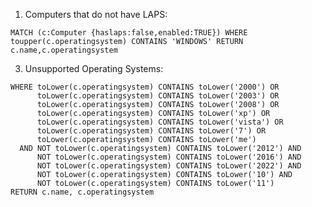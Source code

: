 1. Computers that do not have LAPS: 

``MATCH (c:Computer {haslaps:false,enabled:TRUE}) WHERE toupper(c.operatingsystem) CONTAINS 'WINDOWS' RETURN c.name,c.operatingsystem``

3. Unsupported Operating Systems: 

```MATCH (c:Computer {enabled: true})
WHERE toLower(c.operatingsystem) CONTAINS toLower('2000') OR
      toLower(c.operatingsystem) CONTAINS toLower('2003') OR
      toLower(c.operatingsystem) CONTAINS toLower('2008') OR
      toLower(c.operatingsystem) CONTAINS toLower('xp') OR
      toLower(c.operatingsystem) CONTAINS toLower('vista') OR
      toLower(c.operatingsystem) CONTAINS toLower('7') OR
      toLower(c.operatingsystem) CONTAINS toLower('me')
  AND NOT toLower(c.operatingsystem) CONTAINS toLower('2012') AND
      NOT toLower(c.operatingsystem) CONTAINS toLower('2016') AND
      NOT toLower(c.operatingsystem) CONTAINS toLower('2022') AND
      NOT toLower(c.operatingsystem) CONTAINS toLower('10') AND
      NOT toLower(c.operatingsystem) CONTAINS toLower('11')
RETURN c.name, c.operatingsystem
